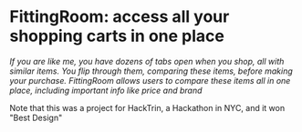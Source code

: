 # FittingRoom: access all your shopping carts in one place
*If you are like me, you have dozens of tabs open when you shop, all with similar items. You flip through them, comparing these items, before making your purchase. FittingRoom allows users to compare these items all in one place, including important info like price and brand* 


Note that this was a project for HackTrin, a Hackathon in NYC, and it won "Best Design" 
